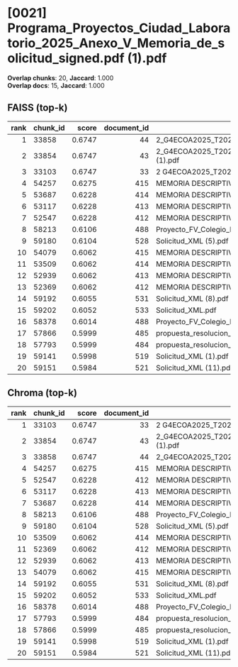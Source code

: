 # [0021] Programa_Proyectos_Ciudad_Laboratorio_2025_Anexo_V_Memoria_de_solicitud_signed.pdf (1).pdf

**Overlap chunks**: 20, **Jaccard**: 1.000  
**Overlap docs**: 15, **Jaccard**: 1.000

## FAISS (top-k)
rank | chunk_id | score | document_id | title
---:|---|---:|---:|---
1 | 33858 | 0.6747 | 44 | 2_G4ECOA2025_T2025004698_CIUDAD_LABORATORIO.pdf.pdf
2 | 33854 | 0.6747 | 43 | 2_G4ECOA2025_T2025004698_CIUDAD_LABORATORIO.pdf (1).pdf
3 | 33103 | 0.6747 | 33 | 2 G4ECOA2025_T2025004698_CIUDAD_LABORATORIO.pdf
4 | 54257 | 0.6275 | 415 | MEMORIA DESCRIPTIVA_ANEXOS_ONDA.pdf
5 | 53687 | 0.6228 | 414 | MEMORIA DESCRIPTIVA_ANEXOS_ONDA (1).pdf
6 | 53117 | 0.6228 | 413 | MEMORIA DESCRIPTIVA_ANEXOS_ONDA (1) (2).pdf
7 | 52547 | 0.6228 | 412 | MEMORIA DESCRIPTIVA_ANEXOS_ONDA (1) (1).pdf
8 | 58213 | 0.6106 | 488 | Proyecto_FV_Colegio_Monteblanco_F.pdf
9 | 59180 | 0.6104 | 528 | Solicitud_XML (5).pdf
10 | 54079 | 0.6062 | 415 | MEMORIA DESCRIPTIVA_ANEXOS_ONDA.pdf
11 | 53509 | 0.6062 | 414 | MEMORIA DESCRIPTIVA_ANEXOS_ONDA (1).pdf
12 | 52939 | 0.6062 | 413 | MEMORIA DESCRIPTIVA_ANEXOS_ONDA (1) (2).pdf
13 | 52369 | 0.6062 | 412 | MEMORIA DESCRIPTIVA_ANEXOS_ONDA (1) (1).pdf
14 | 59192 | 0.6055 | 531 | Solicitud_XML (8).pdf
15 | 59202 | 0.6052 | 533 | Solicitud_XML.pdf
16 | 58378 | 0.6014 | 488 | Proyecto_FV_Colegio_Monteblanco_F.pdf
17 | 57866 | 0.5999 | 485 | propuesta_resolucion_provisional_psam_ii_firmado.pdf
18 | 57793 | 0.5999 | 484 | propuesta_resolucion_provisional_psam_ii_firmado (1).pdf
19 | 59141 | 0.5998 | 519 | Solicitud_XML (1).pdf
20 | 59151 | 0.5984 | 521 | Solicitud_XML (11).pdf

## Chroma (top-k)
rank | chunk_id | score | document_id | title
---:|---|---:|---:|---
1 | 33103 | 0.6747 | 33 | 2 G4ECOA2025_T2025004698_CIUDAD_LABORATORIO.pdf
2 | 33854 | 0.6747 | 43 | 2_G4ECOA2025_T2025004698_CIUDAD_LABORATORIO.pdf (1).pdf
3 | 33858 | 0.6747 | 44 | 2_G4ECOA2025_T2025004698_CIUDAD_LABORATORIO.pdf.pdf
4 | 54257 | 0.6275 | 415 | MEMORIA DESCRIPTIVA_ANEXOS_ONDA.pdf
5 | 52547 | 0.6228 | 412 | MEMORIA DESCRIPTIVA_ANEXOS_ONDA (1) (1).pdf
6 | 53117 | 0.6228 | 413 | MEMORIA DESCRIPTIVA_ANEXOS_ONDA (1) (2).pdf
7 | 53687 | 0.6228 | 414 | MEMORIA DESCRIPTIVA_ANEXOS_ONDA (1).pdf
8 | 58213 | 0.6106 | 488 | Proyecto_FV_Colegio_Monteblanco_F.pdf
9 | 59180 | 0.6104 | 528 | Solicitud_XML (5).pdf
10 | 53509 | 0.6062 | 414 | MEMORIA DESCRIPTIVA_ANEXOS_ONDA (1).pdf
11 | 52369 | 0.6062 | 412 | MEMORIA DESCRIPTIVA_ANEXOS_ONDA (1) (1).pdf
12 | 52939 | 0.6062 | 413 | MEMORIA DESCRIPTIVA_ANEXOS_ONDA (1) (2).pdf
13 | 54079 | 0.6062 | 415 | MEMORIA DESCRIPTIVA_ANEXOS_ONDA.pdf
14 | 59192 | 0.6055 | 531 | Solicitud_XML (8).pdf
15 | 59202 | 0.6052 | 533 | Solicitud_XML.pdf
16 | 58378 | 0.6014 | 488 | Proyecto_FV_Colegio_Monteblanco_F.pdf
17 | 57793 | 0.5999 | 484 | propuesta_resolucion_provisional_psam_ii_firmado (1).pdf
18 | 57866 | 0.5999 | 485 | propuesta_resolucion_provisional_psam_ii_firmado.pdf
19 | 59141 | 0.5998 | 519 | Solicitud_XML (1).pdf
20 | 59151 | 0.5984 | 521 | Solicitud_XML (11).pdf
